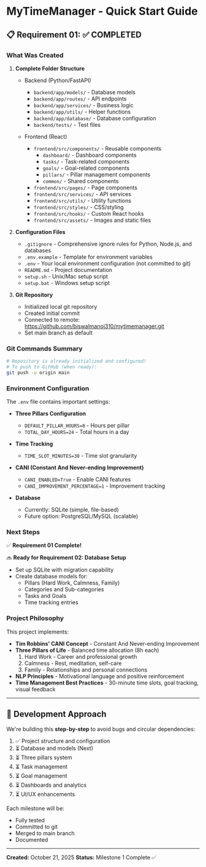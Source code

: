 # MyTimeManager - Quick Start Guide

## 📋 Requirement 01: ✅ COMPLETED

### What Was Created

1. **Complete Folder Structure**
   - Backend (Python/FastAPI)
     - `backend/app/models/` - Database models
     - `backend/app/routes/` - API endpoints
     - `backend/app/services/` - Business logic
     - `backend/app/utils/` - Helper functions
     - `backend/app/database/` - Database configuration
     - `backend/tests/` - Test files
   
   - Frontend (React)
     - `frontend/src/components/` - Reusable components
       - `dashboard/` - Dashboard components
       - `tasks/` - Task-related components
       - `goals/` - Goal-related components
       - `pillars/` - Pillar management components
       - `common/` - Shared components
     - `frontend/src/pages/` - Page components
     - `frontend/src/services/` - API services
     - `frontend/src/utils/` - Utility functions
     - `frontend/src/styles/` - CSS/styling
     - `frontend/src/hooks/` - Custom React hooks
     - `frontend/src/assets/` - Images and static files

2. **Configuration Files**
   - `.gitignore` - Comprehensive ignore rules for Python, Node.js, and databases
   - `.env.example` - Template for environment variables
   - `.env` - Your local environment configuration (not committed to git)
   - `README.md` - Project documentation
   - `setup.sh` - Unix/Mac setup script
   - `setup.bat` - Windows setup script

3. **Git Repository**
   - Initialized local git repository
   - Created initial commit
   - Connected to remote: https://github.com/biswalmanoj310/mytimemanager.git
   - Set main branch as default

### Git Commands Summary

```bash
# Repository is already initialized and configured!
# To push to GitHub (when ready):
git push -u origin main
```

### Environment Configuration

The `.env` file contains important settings:

- **Three Pillars Configuration**
  - `DEFAULT_PILLAR_HOURS=8` - Hours per pillar
  - `TOTAL_DAY_HOURS=24` - Total hours in a day
  
- **Time Tracking**
  - `TIME_SLOT_MINUTES=30` - Time slot granularity
  
- **CANI (Constant And Never-ending Improvement)**
  - `CANI_ENABLED=True` - Enable CANI features
  - `CANI_IMPROVEMENT_PERCENTAGE=1` - Improvement tracking

- **Database**
  - Currently: SQLite (simple, file-based)
  - Future option: PostgreSQL/MySQL (scalable)

### Next Steps

✅ **Requirement 01 Complete!**

🔜 **Ready for Requirement 02: Database Setup**
   - Set up SQLite with migration capability
   - Create database models for:
     - Pillars (Hard Work, Calmness, Family)
     - Categories and Sub-categories
     - Tasks and Goals
     - Time tracking entries

### Project Philosophy

This project implements:
- **Tim Robbins' CANI Concept** - Constant And Never-ending Improvement
- **Three Pillars of Life** - Balanced time allocation (8h each)
  1. Hard Work - Career and professional growth
  2. Calmness - Rest, meditation, self-care
  3. Family - Relationships and personal connections
- **NLP Principles** - Motivational language and positive reinforcement
- **Time Management Best Practices** - 30-minute time slots, goal tracking, visual feedback

---

## 🎯 Development Approach

We're building this **step-by-step** to avoid bugs and circular dependencies:

1. ✅ Project structure and configuration
2. ⏳ Database and models (Next)
3. ⏳ Three pillars system
4. ⏳ Task management
5. ⏳ Goal management
6. ⏳ Dashboards and analytics
7. ⏳ UI/UX enhancements

Each milestone will be:
- Fully tested
- Committed to git
- Merged to main branch
- Documented

---

**Created:** October 21, 2025
**Status:** Milestone 1 Complete ✅
